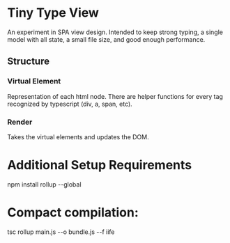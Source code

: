 # Tiny Type View

An experiment in SPA view design. Intended to keep strong typing, a single model with all state, a small file size, and good enough performance.

## Structure

### Virtual Element

Representation of each html node. There are helper functions for every tag recognized by typescript (div, a, span, etc).

### Render
Takes the virtual elements and updates the DOM.


# Additional Setup Requirements
npm install rollup --global 

# Compact compilation:
tsc
rollup main.js --o bundle.js --f iife
